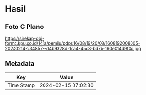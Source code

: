 # Hasil

## Foto C Plano

https://sirekap-obj-formc.kpu.go.id/141a/pemilu/pdpr/16/08/19/20/08/1608192008005-20240214-234857--d4b9328d-1ca4-45d3-bd7b-160e014d9f0c.jpg


## Metadata

| Key        | Value               |
| ---------- | ------------------- |
| Time Stamp | 2024-02-15 07:02:30 |



